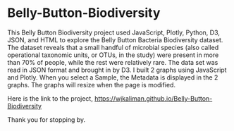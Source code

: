 # Belly-Button-Biodiversity
This Belly Button Biodiversity project used JavaScript, Plotly, Python, D3, JSON, and HTML to explore the Belly Button Bacteria Biodiversity dataset. The dataset reveals that a small handful of microbial species (also called operational taxonomic units, or OTUs, in the study) were present in more than 70% of people, while the rest were relatively rare.
The data set was read in JSON format and brought in by D3. I built 2 graphs using JavaScript and Plotly. When you select a Sample, the Metadata is displayed in the 2 graphs. The graphs will resize when the page is modified. 

Here is the link to the project,
https://wjkaliman.github.io/Belly-Button-Biodiversity

Thank you for stopping by.

          
         
          
          
